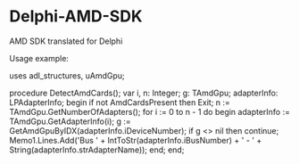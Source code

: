 # Delphi-AMD-SDK

AMD SDK translated for Delphi

Usage example:

uses adl_structures, uAmdGpu;

procedure DetectAmdCards();
var
  i, n: Integer;
  g: TAmdGpu;
  adapterInfo: LPAdapterInfo;
begin
  if not AmdCardsPresent then
    Exit;
  n := TAmdGpu.GetNumberOfAdapters();
  for i := 0 to n - 1 do
  begin
    adapterInfo := TAmdGpu.GetAdapterInfo(i);
    g := GetAmdGpuByIDX(adapterInfo.iDeviceNumber);
    if g <> nil then
      continue;
    Memo1.Lines.Add('Bus ' + IntToStr(adapterInfo.iBusNumber) + ' - ' +
      String(adapterInfo.strAdapterName));
  end;
end;
